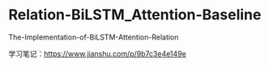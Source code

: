 # Relation-BiLSTM_Attention-Baseline

The-Implementation-of-BiLSTM-Attention-Relation

学习笔记：https://www.jianshu.com/p/9b7c3e4e149e

